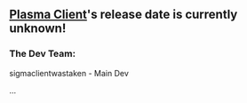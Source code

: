 ## [Plasma Client](https://github.com/sigmaclientwastaken/PlasmaClient)'s release date is currently unknown!

### The Dev Team:
  
  sigmaclientwastaken - Main Dev
  
  <head>
    ...
    <link rel="shortcut icon" type="image/png" href="favicon.png">
  </head>
